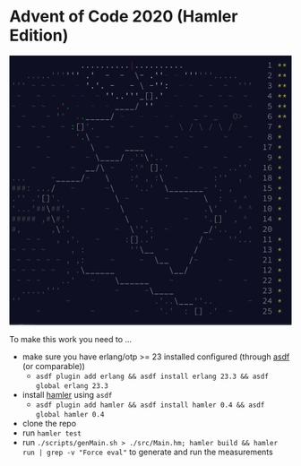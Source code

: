 # Advent of Code 2020 (Hamler Edition)

![AoC](https://github.com/rolandtritsch/hamler-aoc-2020/blob/trunk/images/aoc-day25.png?raw=true)

To make this work you need to ...

* make sure you have erlang/otp >= 23 installed configured (through [asdf](https://github.com/asdf-vm/asdf) (or comparable))
  * `asdf plugin add erlang && asdf install erlang 23.3 && asdf global erlang 23.3`
* install [hamler](https://github.com/hamler-lang/hamler) using `asdf`
  * `asdf plugin add hamler && asdf install hamler 0.4 && asdf global hamler 0.4`
* clone the repo
* run `hamler test`
* run `./scripts/genMain.sh > ./src/Main.hm; hamler build && hamler run | grep -v "Force eval"` to generate and run the measurements
